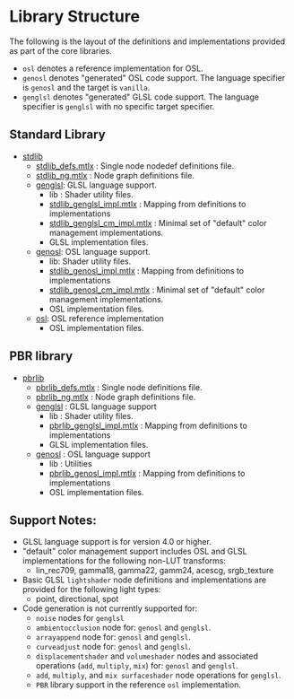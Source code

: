 # Library Structure

The following is the layout of the definitions and implementations provided as part of the core libraries.

- `osl` denotes a reference implementation for OSL.
- `genosl` denotes "generated" OSL code support. The language specifier is `genosl` and the target is `vanilla`.
- `genglsl` denotes "generated" GLSL code  support. The language specifier is `genglsl` with no specific target specifier.

## Standard Library
-   [stdlib](stdlib)
    - [stdlib_defs.mtlx](stdlib/stdlib_defs.mtlx) : Single node nodedef definitions file.
    - [stdlib_ng.mtlx](stdlib/stdlib_ng.mtlx) :  Node graph definitions file.
    -   [genglsl](stdlib/genglsl): GLSL language support.
        -   lib : Shader utility files.
        - [stdlib_genglsl_impl.mtlx](stdlib/genglsl/stdlib_genglsl_impl.mtlx) : Mapping from definitions to implementations
        - [stdlib_genglsl_cm_impl.mtlx](stdlib/genglsl/stdlib_genglsl_cm_impl.mtlx) : Minimal set of "default" color management implementations.
        -   GLSL implementation files.
    -   [genosl](stdlib/genosl): OSL language support.
        -   lib: Shader utility files.
        - [stdlib_genosl_impl.mtlx](stdlib/genosl/stdlib_genosl_impl.mtlx) : Mapping from definitions to implementations
        - [stdlib_genosl_cm_impl.mtlx](stdlib/genosl/stdlib_genosl_cm_impl.mtlx) : Minimal set of "default" color management implementations.
        -  OSL implementation files.
    -   [osl](stdlib/osl): OSL reference implementation
        -  OSL implementation files.

## PBR library
-   [pbrlib](pbrlib)
    - [pbrlib_defs.mtlx](pbrlib/pbrlib_defs.mtlx) : Single node definitions file.
    - [pbrlib_ng.mtlx](pbrlib/pbrlib_ng.mtlx) : Node graph definitions file.
    -   [genglsl](pbrlib/genglsl) : GLSL language support
        - lib : Shader utility files.
        - [pbrlib_genglsl_impl.mtlx](pbrlib/genglsl/pbrlib_genglsl_impl.mtlx) : Mapping from definitions to implementations
        -   GLSL implementation files.
    -   [genosl](pbrlib/genosl) : OSL language support
        -   lib : Utilities
        - [pbrlib_genosl_impl.mtlx](pbrlib/genosl/pbrlib_genosl_impl.mtlx) : Mapping from definitions to implementations
        -   OSL implementation files.

## Support Notes:
- GLSL language support is for version 4.0 or higher.
- "default" color management support includes OSL and GLSL implementations for the following non-LUT transforms:
    - lin_rec709, gamma18, gamma22, gamm24, acescg, srgb_texture
- Basic GLSL `lightshader` node definitions and implementations are provided for the following light types:
    - point, directional, spot
- Code generation is not currently supported for:
    - `noise` nodes for `genglsl`
    - `ambientocclusion` node for: `genosl` and `genglsl`.
    - `arrayappend` node for: `genosl` and `genglsl`.
    - `curveadjust` node for: `genosl` and `genglsl`.
    - `displacementshader` and `volumeshader` nodes and associated operations (`add`, `multiply`, `mix`) for: `genosl` and `genglsl`.
    - `add`, `multiply`, and `mix surfaceshader` node operations for `genglsl`.
    - `PBR` library support in the reference `osl` implementation.
